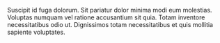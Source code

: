 Suscipit id fuga dolorum.
Sit pariatur dolor minima modi eum molestias.
Voluptas numquam vel ratione accusantium sit quia.
Totam inventore necessitatibus odio ut.
Dignissimos totam necessitatibus et quis mollitia sapiente voluptates.